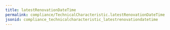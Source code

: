 ```yaml
---
title: latestRenovationDateTime
permalink: compliance/TechnicalCharacteristic.latestRenovationDateTime.html
jsonid: compliance_technicalcharacteristic_latestrenovationdatetime
---
```

